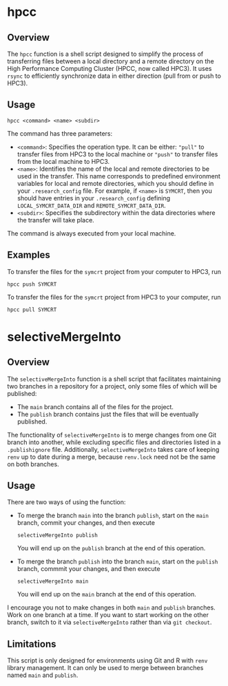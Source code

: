# hpcc

## Overview
The `hpcc` function is a shell script designed to simplify the process of transferring files between a local directory and a remote directory on the High Performance Computing Cluster (HPCC, now called HPC3). It uses `rsync` to efficiently synchronize data in either direction (pull from or push to HPC3).

## Usage

```
hpcc <command> <name> <subdir>
```

The command has three parameters: 

- `<command>`: Specifies the operation type. It can be either: `"pull"` to transfer files from HPC3 to the local machine or `"push"` to transfer files from the local machine to HPC3.
- `<name>`: Identifies the name of the local and remote directories to be used in the transfer. This name corresponds to predefined environment variables for local and remote directories, which you should define in your `.research_config` file. For example, if `<name>` is `SYMCRT`, then you should have entries in your `.research_config` defining `LOCAL_SYMCRT_DATA_DIR` and `REMOTE_SYMCRT_DATA_DIR`. 
- `<subdir>`: Specifies the subdirectory within the data directories where the transfer will take place.

The command is always executed from your local machine.

## Examples

To transfer the files for the `symcrt` project from your computer to HPC3, run 
```
hpcc push SYMCRT
```
To transfer the files for the `symcrt` project from HPC3 to your computer, run
```
hpcc pull SYMCRT
```

# selectiveMergeInto

## Overview
The `selectiveMergeInto` function is a shell script that facilitates maintaining two branches in a repository for a project, only some files of which will be published:

- The `main` branch contains all of the files for the project.
- The `publish` branch contains just the files that will be eventually published.

The functionality of `selectiveMergeInto` is to merge changes from one Git branch into another, while excluding specific files and directories listed in a `.publishignore` file. Additionally, `selectiveMergeInto` takes care of keeping `renv` up to date during a merge, because `renv.lock` need not be the same on both branches.

## Usage

There are two ways of using the function: 

- To merge the branch `main` into the branch `publish`, start on the `main` branch, commit your changes, and then execute
  ```
  selectiveMergeInto publish
  ```
  You will end up on the `publish` branch at the end of this operation.

- To merge the branch `publish` into the branch `main`, start on the `publish` branch, commmit your changes, and then execute
  ```
  selectiveMergeInto main
  ```
  You will end up on the `main` branch at the end of this operation.

I encourage you not to make changes in both `main` and `publish` branches. Work on one branch at a time. If you want to start working on the other branch, switch to it via `selectiveMergeInto` rather than via `git checkout`.

## Limitations
This script is only designed for environments using Git and R with `renv` library management. It can only be used to merge between branches named `main` and `publish`.
